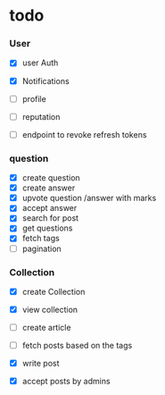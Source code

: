 # todo

### User
- [x] user Auth
- [x] Notifications
- [ ] profile
- [ ] reputation
- [ ] endpoint to revoke refresh tokens


### question

- [x] create question
- [x] create answer
- [x] upvote question /answer with marks
- [x] accept answer
- [x] search for post
- [x] get questions
- [x] fetch tags
- [ ] pagination

### Collection

- [x] create Collection
- [x] view collection 
- [ ] create article
- [ ] fetch posts based on the tags
- [x] write post
- [x] accept posts by admins


